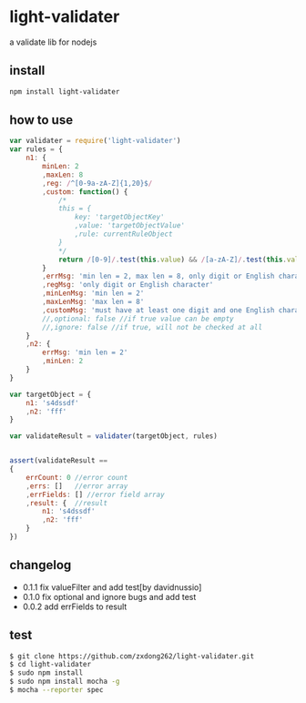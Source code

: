 # light-validater
a validate lib for nodejs

## install

```bash
npm install light-validater
```

## how to use

```javascript
var validater = require('light-validater')
var rules = {
    n1: {
        minLen: 2
        ,maxLen: 8
        ,reg: /^[0-9a-zA-Z]{1,20}$/
        ,custom: function() {
            /*
            this = {
                key: 'targetObjectKey'
                ,value: 'targetObjectValue'
                ,rule: currentRuleObject
            }
            */
            return /[0-9]/.test(this.value) && /[a-zA-Z]/.test(this.value)
        }
        ,errMsg: 'min len = 2, max len = 8, only digit or English charactor, must have at least one digit and one English character'
        ,regMsg: 'only digit or English character'
        ,minLenMsg: 'min len = 2'
        ,maxLenMsg: 'max len = 8'
        ,customMsg: 'must have at least one digit and one English character'
        //,optional: false //if true value can be empty
        //,ignore: false //if true, will not be checked at all
    }
    ,n2: {
        errMsg: 'min len = 2'
        ,minLen: 2
    }
}

var targetObject = {
    n1: 's4dssdf'
    ,n2: 'fff'
}

var validateResult = validater(targetObject, rules)


assert(validateResult ==
{
    errCount: 0 //error count
    ,errs: []   //error array
    ,errFields: [] //error field array
    ,result: {  //result
        n1: 's4dssdf'
        ,n2: 'fff'
    }
})


```

## changelog

- 0.1.1 fix valueFilter and add test[by davidnussio]
- 0.1.0 fix optional and ignore bugs and add test
- 0.0.2 add errFields to result

## test

```bash
$ git clone https://github.com/zxdong262/light-validater.git
$ cd light-validater
$ sudo npm install
$ sudo npm install mocha -g
$ mocha --reporter spec
```


